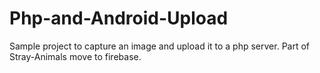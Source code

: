 # Php-and-Android-Upload
Sample project to capture an image and upload it to a php server. Part of Stray-Animals move to firebase.
